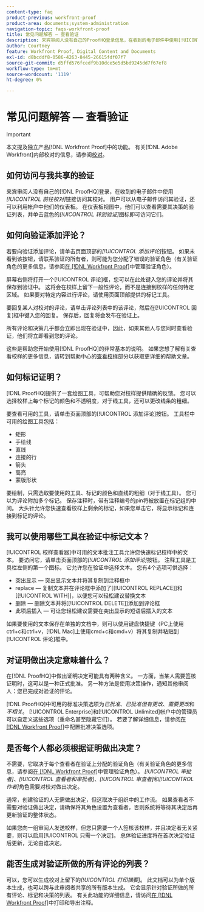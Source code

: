 ```yaml
---
content-type: faq
product-previous: workfront-proof
product-area: documents;system-administration
navigation-topic: faqs-workfront-proof
title: 常见问题解答 — 查看验证
description: 来宾审阅人没有自己的ProofHQ登录信息，在收到的电子邮件中使用[!UICONTROL 前往校对]链接访问其校对。 用户可以从电子邮件访问其验证，还可以利用帐户中他们的仪表板。 在仪表板视图中，他们可以查看需要其决策的验证列表，并单击蓝色的[!UICONTROL 转到验证]图标即可访问它们。
author: Courtney
feature: Workfront Proof, Digital Content and Documents
exl-id: d8bcddf8-0586-4263-8445-26615fdf07f7
source-git-commit: d5ffd576fcedf9b10dce5e5d5bd9245dd7f67ef8
workflow-type: tm+mt
source-wordcount: '1119'
ht-degree: 0%

---
```


# 常见问题解答 — 查看验证

>[!IMPORTANT]
>
>本文提及独立产品[!DNL Workfront Proof]中的功能。 有关[!DNL Adobe Workfront]内部校对的信息，请参阅[校对](../../../review-and-approve-work/proofing/proofing.md)。

## 如何访问与我共享的验证

来宾审阅人没有自己的[!DNL ProofHQ]登录，在收到的电子邮件中使用&#x200B;*[!UICONTROL 前往校对]*&#x200B;链接访问其校对。 用户可以从电子邮件访问其验证，还可以利用帐户中他们的仪表板。 在仪表板视图中，他们可以查看需要其决策的验证列表，并单击蓝色的&#x200B;*[!UICONTROL 转到验证]*&#x200B;图标即可访问它们。

## 如何向验证添加评论？

若要向验证添加评论，请单击页面顶部的&#x200B;*[!UICONTROL 添加评论]*&#x200B;按钮。 如果未看到该按钮，请联系验证的所有者，则可能为您分配了错误的验证角色（有关验证角色的更多信息，请参阅[在 [!DNL Workfront Proof]](../../../workfront-proof/wp-work-proofsfiles/share-proofs-and-files/manage-proof-roles.md)中管理验证角色）。

屏幕右侧将打开一个[!UICONTROL 评论]框，您可以在此处键入您的评论并将其保存到验证中。 这将会在校样上留下一般性评论，而不是连接到校样的任何特定区域。 如果要对特定内容进行评论，请使用页面顶部提供的标记工具。

要回复某人对校对的评论，请单击评论列表中的该评论，然后在[!UICONTROL 回复]框中键入您的回复。 保存后，回复将会发布在验证上。

所有评论和决策几乎都会立即出现在验证中，因此，如果其他人与您同时查看验证，他们将立即看到您的评论。

这些是帮助您开始使用[!DNL ProofHQ]的非常基本的说明。 如果您想了解有关查看校样的更多信息，请转到帮助中心的[查看校样](https://support.workfront.com/hc/en-us/sections/200054044-Reviewing-proofs)部分以获取更详细的帮助文章。

## 如何标记证明？

[!DNL ProofHQ]提供了一套绘图工具，可帮助您对校样提供精确的反馈。 您可以选择校样上每个标记的颜色和不透明度，对于线工具，还可以更改线条的粗细。

要查看可用的工具，请单击页面顶部的[!UICONTROL 添加评论]按钮。 工具栏中可用的绘图工具包括：

* 矩形
* 手绘线
* 直线
* 连接的行
* 箭头
* 高亮
* 蒙版形状

要绘制，只需选取要使用的工具、标记的颜色和直线的粗细（对于线工具）。 您可以为评论附加多个标记。 保存注释时，带有注释编号的pin将被放置在标记组的中间。 大头针允许您快速查看校样上剩余的标记，如果您单击它，将显示标记和连接到标记的评论。

## 我可以使用哪些工具在验证中标记文本？

[!UICONTROL 校样查看器]中可用的文本批注工具允许您快速标记校样中的文本。 要访问它，请单击页面顶部的&#x200B;*[!UICONTROL 添加评论]*&#x200B;按钮。 注释工具是工具栏左侧的第一个图标。 它允许您在验证中选择文本。 您有4个选项可供选择：

* 突出显示 — 突出显示文本并将其复制到注释框中
* replace — 复制文本并在评论框中添加了[[!UICONTROL REPLACE]]和[[!UICONTROL WITH]]，以便您可以轻松建议替换文本
* 删除 — 删除文本并将[[!UICONTROL DELETE]]添加到评论框
* 此项后插入 — 可让您轻松建议需要在突出显示的短语后插入的文本

如果要使用的文本保存在单独的文档中，则可以使用键盘快捷键（PC上使用ctrl+c和ctrl+v，[!DNL Mac]上使用cmd+c和cmd+v）将其复制并粘贴到[!UICONTROL 评论]框中。

## 对证明做出决定意味着什么？

在[!DNL ProofHQ]中做出证明决定可能具有两种含义。 一方面，当某人需要签核证明时，这可以是一种正式批准。 另一种方法是使用决策操作，通知其他审阅人：您已完成对验证的评论。

[!DNL ProofHQ]中可用的标准决策选项为&#x200B;*已批准*、*已批准但有更改*、*需要更改*&#x200B;和&#x200B;*不相关*。 [!UICONTROL Enterprise]和[!UICONTROL Unlimited]帐户中的管理员可以自定义这些选项（重命名甚至隐藏它们）。 若要了解详细信息，请参阅[在 [!DNL Workfront Proof]](../../../workfront-proof/wp-acct-admin/account-settings/configure-approval-decision-in-wp.md)中配置批准决策选项。

## 是否每个人都必须根据证明做出决定？

不需要，它取决于每个查看者在验证上分配的验证角色（有关验证角色的更多信息，请参阅[在 [!DNL Workfront Proof]](../../../workfront-proof/wp-work-proofsfiles/share-proofs-and-files/manage-proof-roles.md)中管理验证角色）。 *[!UICONTROL 审批者]*、*[!UICONTROL 查看者和审批者]*、*[!UICONTROL 审查者]*&#x200B;和&#x200B;*[!UICONTROL 作者]*&#x200B;角色需要对校对做出决定。

通常，创建验证的人无需做出决定，但这取决于组织中的工作流。 如果查看者不需要对验证做出决定，请确保将其角色设置为查看者，否则系统将等待其决定后再更新验证的整体状态。

如果您向一组审阅人发送校样，但您只需要一个人签核该校样，并且决定者无关紧要，则可以启用[!UICONTROL 只需一个决定]。 总体验证进度将在首次决定验证后更新，无论由谁决定。

## 能否生成对验证所做的所有评论的列表？

可以，您可以生成校对上留下的&#x200B;*[!UICONTROL 打印摘要]*。 此文档可以为单个版本生成，也可以跨与此审阅者共享的所有版本生成。 它会显示针对验证所做的所有评论、标记和决策的列表。 有关此功能的详细信息，请访问[在 [!DNL Workfront Proof]](../../../workfront-proof/wp-work-proofsfiles/organize-your-work/print-and-export-comments.md)中打印和导出注释。
